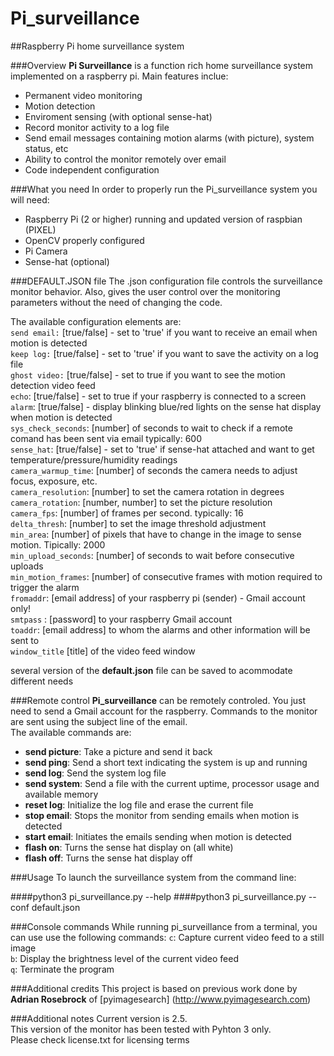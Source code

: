 # Pi_surveillance
##Raspberry Pi home surveillance system

###Overview
**Pi Surveillance** is a function rich home surveillance system implemented on a raspberry pi. Main features inclue:  
* Permanent video monitoring  
* Motion detection  
* Enviroment sensing (with optional sense-hat)  
* Record monitor activity to a log file  
* Send email messages containing motion alarms (with picture), system status, etc  
* Ability to control the monitor remotely over email  
* Code independent configuration  

###What you need
In order to properly run the Pi_surveillance system you will need:  
* Raspberry Pi (2 or higher) running and updated version of raspbian (PIXEL)  
* OpenCV properly configured   
* Pi Camera  
* Sense-hat (optional)  

###DEFAULT.JSON file
The .json configuration file controls the surveillance monitor behavior. Also, gives the user control over the monitoring parameters without the need of changing the code. 

The available configuration elements are:    
`send email:` [true/false] - set to 'true' if you want to receive an email when motion is detected  
`keep log:` [true/false] - set to 'true' if you want to save the activity on a log file  
`ghost video:` [true/false] - set to true if you want to see the motion detection video feed  
`echo`: [true/false] - set to true if your raspberry is connected to a screen  
`alarm`: [true/false] - display blinking blue/red lights on the sense hat display when motion is detected  
`sys_check_seconds`: [number] of seconds to wait to check if a remote comand has been sent via email typically: 600  
`sense_hat`: [true/false] -  set to 'true' if sense-hat attached and want to get temperature/pressure/humidity readings  
`camera_warmup_time`: [number] of seconds the camera needs to adjust focus, exposure, etc.  
`camera_resolution`: [number] to set the camera rotation in degrees  
`camera_rotation`: [number, number] to set the picture resolution  
`camera_fps`: [number] of frames per second. typically: 16  
`delta_thresh`: [number] to set the image threshold adjustment  
`min_area`: [number] of pixels that have to change in the image to sense motion. Tipically: 2000  
`min_upload_seconds`: [number] of seconds to wait before consecutive uploads  
`min_motion_frames`: [number] of consecutive frames with motion required to trigger the alarm  
`fromaddr`: [email address] of your raspberry pi (sender) - Gmail account only!  
`smtpass` : [password] to your raspberry Gmail account  
`toaddr`: [email address] to whom the alarms and other information will be sent to  
`window_title` [title] of the video feed window  

several version of the **default.json** file can be saved to acommodate different needs  

###Remote control 
**Pi_surveillance** can be remotely controled. You just need to send a Gmail account for the raspberry. Commands to the monitor are sent using the subject line of the email.  
The available commands are:  
* **send picture**: Take a picture and send it back  
* **send ping**: Send a short text indicating the system is up and running  
* **send log**: Send the system log file  
* **send system**: Send a file with the current uptime, processor usage and available memory  
* **reset log**: Initialize the log file and erase the current file  
* **stop email**: Stops the monitor from sending emails when motion is detected  
* **start email**: Initiates the emails sending when motion is detected  
* **flash on**: Turns the sense hat display on (all white)  
* **flash off**: Turns the sense hat display off

###Usage
To launch the surveillance system from the command line:

####python3 pi_surveillance.py --help
####python3 pi_surveillance.py --conf default.json  

###Console commands
While running pi_surveillance from a terminal, you can use use the following commands:
`c`: Capture current video feed to a still image  
`b`: Display the brightness level of the current video feed    
`q`: Terminate the program  

###Additional credits
This project is based on previous work done by **Adrian Rosebrock** of [pyimagesearch] (http://www.pyimagesearch.com)

###Additional notes
Current version is 2.5.  
This version of the monitor has been tested with Pyhton 3 only.  
Please check license.txt for licensing terms  
